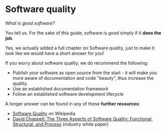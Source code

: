 # Software quality

*What is good software?*

You tell us. For the sake of this guide, software is good simply if it **does the job**.

Yes, we actually added a full chapter on Software quality, just to make it look like we would have a short answer for you!

If you worry about software quality, we do recommend the following:

* Publish your software as open source from the start - it will make you more aware of documentation and code "beauty", thus increase the quality.
* Use an established documentation framework
* Follow an established software development lifecycle

A longer answer can be found in any of these **further resources**: 

* [Software Quality](https://en.wikipedia.org/wiki/Software_quality) on Wikipedia
* [David Chappell: The Three Aspects of Software Quality: Functional, Structural, and Process](http://www.davidchappell.com/writing/white_papers/The_Three_Aspects_of_Software_Quality_v1.0-Chappell.pdf) (industry white paper)

